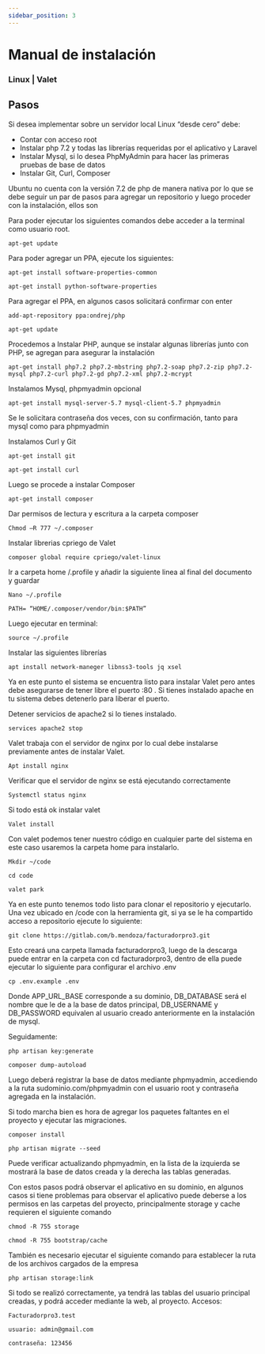 ```yaml
---
sidebar_position: 3
---
```


# Manual de instalación 

### Linux | Valet

## Pasos
Si desea implementar sobre un servidor local Linux “desde cero” debe:
- Contar con acceso root
- Instalar php 7.2 y todas las librerías requeridas por el aplicativo y Laravel
- Instalar Mysql, si lo desea PhpMyAdmin para hacer las primeras pruebas de base de datos
- Instalar Git, Curl, Composer
 
Ubuntu no cuenta con la versión 7.2 de php de manera nativa por lo que se debe seguir un par de pasos para agregar un repositorio y luego proceder con la instalación, ellos son

Para poder ejecutar los siguientes comandos debe acceder a la terminal como usuario root.
```shell
apt-get update
```
Para poder agregar un PPA, ejecute los siguientes:
```shell
apt-get install software-properties-common
```
```shell
apt-get install python-software-properties
```
Para agregar el PPA, en algunos casos solicitará confirmar con enter
```shell
add-apt-repository ppa:ondrej/php
```
```shell
apt-get update
```
Procedemos a Instalar PHP, aunque se instalar algunas librerías junto con PHP, se agregan para asegurar la instalación
```shell
apt-get install php7.2 php7.2-mbstring php7.2-soap php7.2-zip php7.2-mysql php7.2-curl php7.2-gd php7.2-xml php7.2-mcrypt
```
Instalamos Mysql, phpmyadmin opcional
```shell
apt-get install mysql-server-5.7 mysql-client-5.7 phpmyadmin
``` 
Se le solicitara contraseña dos veces, con su confirmación, tanto para mysql como para phpmyadmin
 
Instalamos Curl y Git
```shell
apt-get install git
```
```shell
apt-get install curl
``` 
Luego se procede a instalar Composer
```shell
apt-get install composer
``` 
Dar permisos de lectura y escritura a la carpeta composer
```shell
Chmod –R 777 ~/.composer
``` 
Instalar librerias cpriego de Valet
```shell
composer global require cpriego/valet-linux
``` 
Ir a carpeta home /.profile y añadir la siguiente linea al final del documento y guardar
```shell
Nano ~/.profile
```
```shell
PATH= “HOME/.composer/vendor/bin:$PATH”
``` 
Luego ejecutar en terminal:
```shell
source ~/.profile
``` 
Instalar las siguientes librerías
```shell
apt install network-maneger libnss3-tools jq xsel
``` 
Ya en este punto el sistema se encuentra listo para instalar Valet pero antes debe asegurarse de tener libre el puerto :80 . Si tienes instalado apache en tu sistema debes detenerlo para liberar el puerto.
 
Detener servicios de apache2 si lo tienes instalado.
```shell
services apache2 stop
``` 
Valet trabaja con el servidor de nginx por lo cual debe instalarse previamente antes de instalar Valet.
```shell
Apt install nginx
``` 
Verificar que el servidor de nginx se está ejecutando correctamente
```shell
Systemctl status nginx
``` 
Si todo está ok instalar valet
```shell
Valet install
``` 
Con valet podemos tener nuestro código en cualquier parte del sistema en este caso usaremos la carpeta home para instalarlo.
```shell
Mkdir ~/code
```
```shell
cd code
```
```shell
valet park
``` 
Ya en este punto tenemos todo listo para clonar el repositorio y ejecutarlo. Una vez ubicado en /code con la herramienta git, si ya se le ha compartido acceso a repositorio ejecute lo siguiente:

```shell
git clone https://gitlab.com/b.mendoza/facturadorpro3.git
``` 
Esto creará una carpeta llamada facturadorpro3, luego de la descarga puede entrar en la carpeta con cd facturadorpro3, dentro de ella puede ejecutar lo siguiente para configurar el archivo .env
```shell
cp .env.example .env
```
Donde APP_URL_BASE corresponde a su dominio, DB_DATABASE será el nombre que le de a la base de datos principal, DB_USERNAME y DB_PASSWORD equivalen al usuario creado anteriormente en la instalación de mysql.
 
Seguidamente:
```shell
php artisan key:generate
```
```shell
composer dump-autoload
``` 
Luego deberá registrar la base de datos mediante phpmyadmin, accediendo a la ruta sudominio.com/phpmyadmin con el usuario root y contraseña agregada en la instalación.
 
Si todo marcha bien es hora de agregar los paquetes faltantes en el proyecto y ejecutar las migraciones.
```shell
composer install
```
```shell
php artisan migrate --seed
``` 
Puede verificar actualizando phpmyadmin, en la lista de la izquierda se mostrará la base de datos creada y la derecha las tablas generadas.
 
Con estos pasos podrá observar el aplicativo en su dominio, en algunos casos si tiene problemas para observar el aplicativo puede deberse a los permisos en las carpetas del proyecto, principalmente storage y cache requieren el siguiente comando
```shell
chmod -R 755 storage
```
```shell
chmod -R 755 bootstrap/cache
``` 
También es necesario ejecutar el siguiente comando para establecer la ruta de los archivos cargados de la empresa
```shell
php artisan storage:link
``` 
Si todo se realizó correctamente, ya tendrá las tablas del usuario principal creadas, y podrá acceder mediante la web, al proyecto.
Accesos:
```shell
Facturadorpro3.test
```
```shell
usuario: admin@gmail.com
```
```shell
contraseña: 123456
```